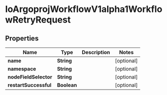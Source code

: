 

# IoArgoprojWorkflowV1alpha1WorkflowRetryRequest


## Properties

Name | Type | Description | Notes
------------ | ------------- | ------------- | -------------
**name** | **String** |  |  [optional]
**namespace** | **String** |  |  [optional]
**nodeFieldSelector** | **String** |  |  [optional]
**restartSuccessful** | **Boolean** |  |  [optional]



